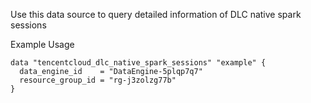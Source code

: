 Use this data source to query detailed information of DLC native spark sessions

Example Usage

```hcl
data "tencentcloud_dlc_native_spark_sessions" "example" {
  data_engine_id    = "DataEngine-5plqp7q7"
  resource_group_id = "rg-j3zolzg77b"
}
```
